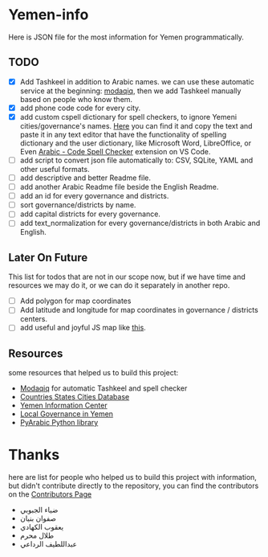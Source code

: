 # Yemen-info

Here is JSON file for the most information for Yemen programmatically.

## TODO

- [x] Add Tashkeel in addition to Arabic names. we can use these automatic service at the beginning: [modaqiq](https://dictionary.alc.ae/modaqiq), then we add Tashkeel manually based on people who know them.
- [x] add phone code code for every city.
- [x] add custom cspell dictionary for spell checkers, to ignore Yemeni cities/governance's names. [Here](https://github.com/Yemeni-Open-Source/Yemen-info/blob/main/.cspell/custom-dictionary-workspace.txt) you can find it and copy the text and paste it in any text editor that have the functionality of spelling dictionary and the user dictionary, like Microsoft Word, LibreOffice, or Even [Arabic - Code Spell Checker](https://marketplace.visualstudio.com/items?itemName=streetsidesoftware.code-spell-checker-arabic) extension on VS Code.
- [ ] add script to convert json file automatically to: CSV, SQLite, YAML and other useful formats.
- [ ] add descriptive and better Readme file.
- [ ] add another Arabic Readme file beside the English Readme.
- [ ] add an id for every governance and districts.
- [ ] sort governance/districts by name.
- [ ] add capital districts for every governance.
- [ ] add text_normalization for every governance/districts in both Arabic and English.

## Later On Future

This list for todos that are not in our scope now, but if we have time and resources we may do it, or we can do it separately in another repo.

- [ ] Add polygon for map coordinates
- [ ] Add latitude and longitude for map coordinates in governance / districts centers.
- [ ] add useful and joyful JS map like [this](https://yemenlg.org/ar/).

## Resources

some resources that helped us to build this project:

- [Modaqiq](https://dictionary.alc.ae/modaqiq) for automatic Tashkeel and spell checker
- [Countries States Cities Database](https://github.com/dr5hn/countries-states-cities-database)
- [Yemen Information Center](https://yemen-nic.info/)
- [Local Governance in Yemen](https://yemenlg.org/ar/resources-by-governorate/)
- [PyArabic Python library](https://github.com/linuxscout/pyarabic)

# Thanks

here are list for people who helped us to build this project with information, but didn't contribute directly to the repository, you can find the contributors on the [Contributors Page](https://github.com/Yemeni-Open-Source/Yemen-info/graphs/contributors)

- ضياء الجبوبي
- صفوان بنيان
- يعقوب الكهادي
- طلال محرم
- عبداللطيف الرداعي

